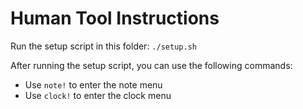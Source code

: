 # Human Tool Instructions

Run the setup script in this folder: `./setup.sh`

After running the setup script, you can use the following commands:
- Use `note!` to enter the note menu
- Use `clock!` to enter the clock menu

